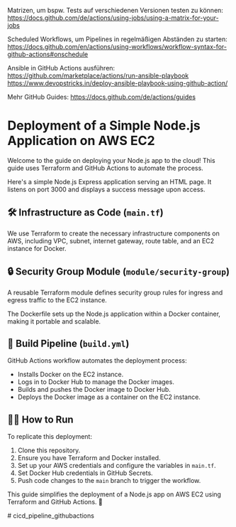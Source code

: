   
  
  Matrizen, um bspw. Tests auf verschiedenen Versionen testen zu können:
https://docs.github.com/de/actions/using-jobs/using-a-matrix-for-your-jobs

Scheduled Workflows, um Pipelines in regelmäßigen Abständen zu starten:
https://docs.github.com/en/actions/using-workflows/workflow-syntax-for-github-actions#onschedule

Ansible in GitHub Actions ausführen:
https://github.com/marketplace/actions/run-ansible-playbook
https://www.devopstricks.in/deploy-ansible-playbook-using-github-action/

Mehr GitHub Guides: https://docs.github.com/de/actions/guides


  <h1> Deployment of a Simple Node.js Application on AWS EC2 </h1>
  <p>Welcome to the guide on deploying your Node.js app to the cloud! This guide uses Terraform and GitHub Actions to automate the process.</p>


  <p>Here's a simple Node.js Express application serving an HTML page. It listens on port 3000 and displays a success message upon access.</p>

  <h2>🛠️ Infrastructure as Code (<code>main.tf</code>)</h2>
  <p>We use Terraform to create the necessary infrastructure components on AWS, including VPC, subnet, internet gateway, route table, and an EC2 instance for Docker.</p>

  <h2>🔒 Security Group Module (<code>module/security-group</code>)</h2>
  <p>A reusable Terraform module defines security group rules for ingress and egress traffic to the EC2 instance.</p>

 
  <p>The Dockerfile sets up the Node.js application within a Docker container, making it portable and scalable.</p>

  <h2>🔨 Build Pipeline (<code>build.yml</code>)</h2>
  <p>GitHub Actions workflow automates the deployment process:</p>
  <ul>
    <li>Installs Docker on the EC2 instance.</li>
    <li>Logs in to Docker Hub to manage the Docker images.</li>
    <li>Builds and pushes the Docker image to Docker Hub.</li>
    <li>Deploys the Docker image as a container on the EC2 instance.</li>
  </ul>

  <h2>🏃‍♂️ How to Run</h2>
  <p>To replicate this deployment:</p>
  <ol>
    <li>Clone this repository.</li>
    <li>Ensure you have Terraform and Docker installed.</li>
    <li>Set up your AWS credentials and configure the variables in <code>main.tf</code>.</li>
    <li>Set Docker Hub credentials in GitHub Secrets.</li>
    <li>Push code changes to the <code>main</code> branch to trigger the workflow.</li>
  </ol>

  <p>This guide simplifies the deployment of a Node.js app on AWS EC2 using Terraform and GitHub Actions. 🌟</p>
</body>
</html>
#   c i c d _ p i p e l i n e _ g i t h u b a c t i o n s 
 
 